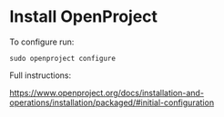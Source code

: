 # Install OpenProject

To configure run:

```
sudo openproject configure
```

Full instructions:

https://www.openproject.org/docs/installation-and-operations/installation/packaged/#initial-configuration


